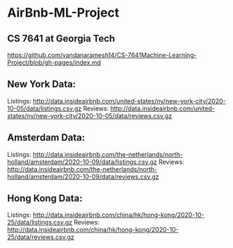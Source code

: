 # AirBnb-ML-Project

## CS 7641 at Georgia Tech

https://github.com/vandanaramesh14/CS-7641Machine-Learning-Project/blob/gh-pages/index.md

## New York Data:
Listings: http://data.insideairbnb.com/united-states/ny/new-york-city/2020-10-05/data/listings.csv.gz
Reviews: http://data.insideairbnb.com/united-states/ny/new-york-city/2020-10-05/data/reviews.csv.gz

## Amsterdam Data:
Listings: http://data.insideairbnb.com/the-netherlands/north-holland/amsterdam/2020-10-09/data/listings.csv.gz
Reviews: http://data.insideairbnb.com/the-netherlands/north-holland/amsterdam/2020-10-09/data/reviews.csv.gz

## Hong Kong Data:
Listings: http://data.insideairbnb.com/china/hk/hong-kong/2020-10-25/data/listings.csv.gz
Reviews: http://data.insideairbnb.com/china/hk/hong-kong/2020-10-25/data/reviews.csv.gz

